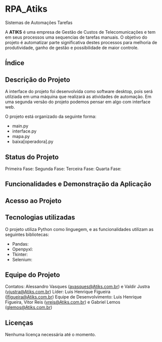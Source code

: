 # RPA_Atiks

Sistemas de Automações Tarefas

A **ATIKS** é uma empresa de Gestão de Custos de Telecomunicações e tem em seus processos uma sequencias de tarefas manuais. O objetivo do projeto é automatizar parte significativa destes processos para melhoria de produtividade, ganho de gestão e possibilidade de maior controle.

## Índice

## Descrição do Projeto

A interface do projeto foi desenvolvida como software desktop, pois será utilziada em uma máquina que realizará as atividades de automação. Em uma segunda versão do projeto podemos pensar em algo com interface web.

O projeto está organizado da seguinte forma:
- main.py
- interface.py
- mapa.py
- baixa[operadora].py

## Status do Projeto

Primeira Fase:
Segunda Fase:
Terceira Fase:
Quarta Fase:

## Funcionalidades e Demonstração da Aplicação

## Acesso ao Projeto

## Tecnologias utilizadas

O projeto utiliza Python como linguegem, e as funcionalidades utilizam as seguintes bibliotecas:
- Pandas:
- Openpyxl:
- Tkinter:
- Selenium: 

## Equipe do Projeto

Contatos: Alessandro Vasques (avasques@Atiks.com.br) e Valdir Justra (vjustra@Atiks.com.br)
Líder: Luis Henrique Figueira (lfigueira@Atiks.com.br)
Equipe de Desenvolvimento: Luis Henrique Figueira, Vitor Reis (vreis@Atiks.com.br) e Gabriel Lemos (glemos@Atiks.com.br)

## Licenças

Nenhuma licença necessária até o momento.
